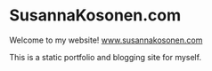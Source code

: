 # SusannaKosonen.com
Welcome to my website!
www.susannakosonen.com

This is a static portfolio and blogging site for myself.
